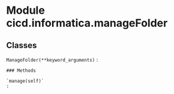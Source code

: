 Module cicd.informatica.manageFolder
====================================

Classes
-------

`ManageFolder(**keyword_arguments)`
:   

    ### Methods

    `manage(self)`
    :